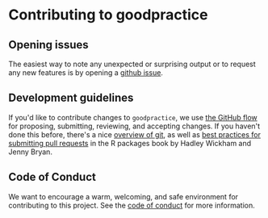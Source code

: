 # Contributing to goodpractice

## Opening issues

The easiest way to note any unexpected or surprising output or to request any new features is by opening a [github issue](https://github.com/ropensci-review-tools/goodpractice/issues).


## Development guidelines

If you'd like to contribute changes to `goodpractice`, we use [the GitHub flow](https://docs.github.com/en/get-started/quickstart/github-flow) for proposing, submitting, reviewing, and accepting changes.
If you haven't done this before, there's a nice [overview of git](https://r-pkgs.org/git.html), as well as [best practices for submitting pull requests](http://r-pkgs.org/git.html#pr-make) in the R packages book by Hadley Wickham and Jenny Bryan.

## Code of Conduct

We want to encourage a warm, welcoming, and safe environment for contributing to this project.
See the [code of conduct](https://ropensci.org/code-of-conduct/) for more information.
